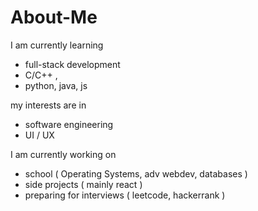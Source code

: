 # About-Me

I am currently learning 
- full-stack development
-  C/C++ , 
- python, java, js

my interests are in
- software engineering
- UI / UX 

I am currently working on
- school ( Operating Systems, adv webdev, databases )
- side projects ( mainly react )
- preparing for interviews ( leetcode, hackerrank )
